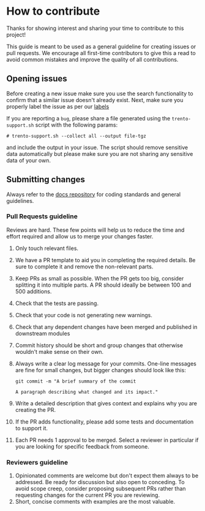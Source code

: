 # How to contribute

Thanks for showing interest and sharing your time to contribute to this project!

This guide is meant to be used as a general guideline for creating issues or
pull requests. We encourage all first-time contributors to give this a read to avoid
common mistakes and improve the quality of all contributions.

## Opening issues

Before creating a new issue make sure you use the search functionality to confirm
that a similar issue doesn't already exist. Next, make sure you properly label
the issue as per our [labels](https://github.com/trento-project/checks/labels)

If you are reporting a `bug`, please share a file generated using the
`trento-support.sh` script with the following params:

```
# trento-support.sh --collect all --output file-tgz
```

and include the output in your issue. The script should remove sensitive data
automatically but please make sure you are not sharing any sensitive data of your own.

## Submitting changes

Always refer to the [docs repository](https://github.com/trento-project/docs) for coding standards and general guidelines.

### Pull Requests guideline

Reviews are hard. These few points will help us to reduce the time and effort required and allow us to merge your changes faster.

1. Only touch relevant files.
2. We have a PR template to aid you in completing the required details. Be
   sure to complete it and remove the non-relevant parts.
3. Keep PRs as small as possible. When the PR gets too big, consider splitting it into multiple parts. A PR should ideally be between 100 and 500 additions.
4. Check that the tests are passing.
5. Check that your code is not generating new warnings.
6. Check that any dependent changes have been merged and published in downstream modules
7. Commit history should be short and group changes that otherwise wouldn't
   make sense on their own.
8. Always write a clear log message for your commits. One-line messages are
   fine for small changes, but bigger changes should look like this:

   ```
   git commit -m "A brief summary of the commit

   A paragraph describing what changed and its impact."
   ```

9. Write a detailed description that gives context and explains why you are
   creating the PR.
10. If the PR adds functionality, please add some tests and documentation
    to support it.
11. Each PR needs 1 approval to be merged. Select a reviewer in particular if
    you are looking for specific feedback from someone.

### Reviewers guideline

1. Opinionated comments are welcome but don't expect them always to be
   addressed. Be ready for discussion but also open to conceding.
   To avoid scope creep, consider proposing subsequent PRs
   rather than requesting changes for the current PR you are reviewing.
2. Short, concise comments with examples are the most valuable.
